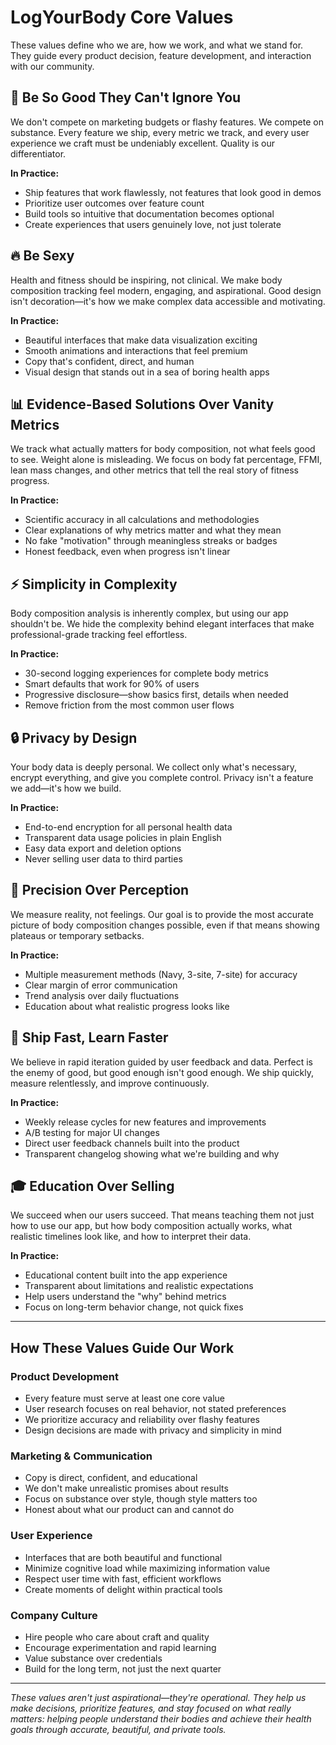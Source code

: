 # LogYourBody Core Values

These values define who we are, how we work, and what we stand for. They guide every product decision, feature development, and interaction with our community.

## 🎯 Be So Good They Can't Ignore You

We don't compete on marketing budgets or flashy features. We compete on substance. Every feature we ship, every metric we track, and every user experience we craft must be undeniably excellent. Quality is our differentiator.

**In Practice:**
- Ship features that work flawlessly, not features that look good in demos
- Prioritize user outcomes over feature count
- Build tools so intuitive that documentation becomes optional
- Create experiences that users genuinely love, not just tolerate

## 🔥 Be Sexy

Health and fitness should be inspiring, not clinical. We make body composition tracking feel modern, engaging, and aspirational. Good design isn't decoration—it's how we make complex data accessible and motivating.

**In Practice:**
- Beautiful interfaces that make data visualization exciting
- Smooth animations and interactions that feel premium
- Copy that's confident, direct, and human
- Visual design that stands out in a sea of boring health apps

## 📊 Evidence-Based Solutions Over Vanity Metrics

We track what actually matters for body composition, not what feels good to see. Weight alone is misleading. We focus on body fat percentage, FFMI, lean mass changes, and other metrics that tell the real story of fitness progress.

**In Practice:**
- Scientific accuracy in all calculations and methodologies
- Clear explanations of why metrics matter and what they mean
- No fake "motivation" through meaningless streaks or badges
- Honest feedback, even when progress isn't linear

## ⚡ Simplicity in Complexity

Body composition analysis is inherently complex, but using our app shouldn't be. We hide the complexity behind elegant interfaces that make professional-grade tracking feel effortless.

**In Practice:**
- 30-second logging experiences for complete body metrics
- Smart defaults that work for 90% of users
- Progressive disclosure—show basics first, details when needed
- Remove friction from the most common user flows

## 🔒 Privacy by Design

Your body data is deeply personal. We collect only what's necessary, encrypt everything, and give you complete control. Privacy isn't a feature we add—it's how we build.

**In Practice:**
- End-to-end encryption for all personal health data
- Transparent data usage policies in plain English
- Easy data export and deletion options
- Never selling user data to third parties

## 🎯 Precision Over Perception

We measure reality, not feelings. Our goal is to provide the most accurate picture of body composition changes possible, even if that means showing plateaus or temporary setbacks.

**In Practice:**
- Multiple measurement methods (Navy, 3-site, 7-site) for accuracy
- Clear margin of error communication
- Trend analysis over daily fluctuations
- Education about what realistic progress looks like

## 🚀 Ship Fast, Learn Faster

We believe in rapid iteration guided by user feedback and data. Perfect is the enemy of good, but good enough isn't good enough. We ship quickly, measure relentlessly, and improve continuously.

**In Practice:**
- Weekly release cycles for new features and improvements
- A/B testing for major UI changes
- Direct user feedback channels built into the product
- Transparent changelog showing what we're building and why

## 🎓 Education Over Selling

We succeed when our users succeed. That means teaching them not just how to use our app, but how body composition actually works, what realistic timelines look like, and how to interpret their data.

**In Practice:**
- Educational content built into the app experience
- Transparent about limitations and realistic expectations
- Help users understand the "why" behind metrics
- Focus on long-term behavior change, not quick fixes

---

## How These Values Guide Our Work

### Product Development
- Every feature must serve at least one core value
- User research focuses on real behavior, not stated preferences
- We prioritize accuracy and reliability over flashy features
- Design decisions are made with privacy and simplicity in mind

### Marketing & Communication
- Copy is direct, confident, and educational
- We don't make unrealistic promises about results
- Focus on substance over style, though style matters too
- Honest about what our product can and cannot do

### User Experience
- Interfaces that are both beautiful and functional
- Minimize cognitive load while maximizing information value
- Respect user time with fast, efficient workflows
- Create moments of delight within practical tools

### Company Culture
- Hire people who care about craft and quality
- Encourage experimentation and rapid learning
- Value substance over credentials
- Build for the long term, not just the next quarter

---

*These values aren't just aspirational—they're operational. They help us make decisions, prioritize features, and stay focused on what really matters: helping people understand their bodies and achieve their health goals through accurate, beautiful, and private tools.*